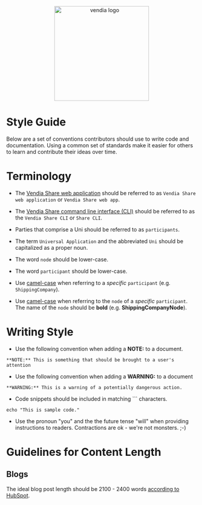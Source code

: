 <p align="center">
  <a href="https://vendia.net/">
    <img src="https://share.vendia.net/logo.svg" alt="vendia logo" width="250px">
  </a>
</p>

# Style Guide

Below are a set of conventions contributors should use to write code and documentation. Using a common set of standards make it easier for others to learn and contribute their ideas over time.

# Terminology

* The [Vendia Share web application](https://share.vendia.net) should be referred to as `Vendia Share web application` or `Vendia Share web app`.

* The [Vendia Share command line interface (CLI)](https://www.vendia.net/docs/share/cli) should be referred to as the `Vendia Share CLI` or `Share CLI`.

* Parties that comprise a Uni should be referred to as `participants`.

* The term `Universal Application` and the abbreviated `Uni` should be capitalized as a proper noun.

* The word `node` should be lower-case.

* The word `participant` should be lower-case.

* Use [camel-case](https://wiki.c2.com/?CamelCase) when referring to a _specific_ `participant` (e.g. `ShippingCompany`).

* Use [camel-case](https://wiki.c2.com/?CamelCase) when referring to the `node` of a _specific_ `participant`. The name of the `node` should be **bold** (e.g. **ShippingCompanyNode**).

# Writing Style

* Use the following convention when adding a **NOTE:** to a document.

```
**NOTE:** This is something that should be brought to a user's attention
```

* Use the following convention when adding a **WARNING:** to a document

```
**WARNING:** This is a warning of a potentially dangerous action.
```

* Code snippets should be included in matching \`\`\` characters.

```
echo "This is sample code."
```

* Use the pronoun "you" and the the future tense "will" when providing instructions to readers. Contractions are ok - we're not monsters. ;-)

# Guidelines for Content Length

## Blogs

The ideal blog post length should be 2100 - 2400 words [according to HubSpot](https://blog.hubspot.com/marketing/how-long-should-your-blog-posts-be-faq).
